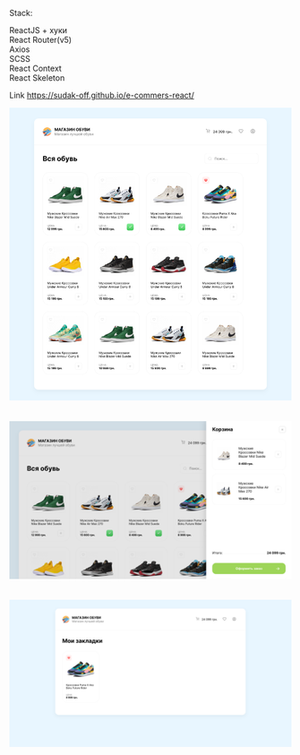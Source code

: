 Stack:

ReactJS + хуки <br>
React Router(v5) <br>
Axios <br>
SCSS <br>
React Context <br>
React Skeleton <br>


Link https://sudak-off.github.io/e-commers-react/

![screen](screen1.png)
<br>
<br>
<br>
![screen](screen2.png)
<br>
<br>
<br>
![screen](screen3.png)

